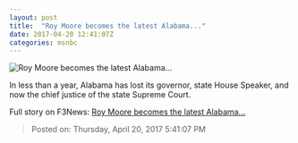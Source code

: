 ```yaml
---
layout: post
title:  "Roy Moore becomes the latest Alabama..."
date: 2017-04-20 12:41:07Z
categories: msnbc
---
```


![Roy Moore becomes the latest Alabama...](http://www.msnbc.com/sites/msnbc/files/styles/ratio--1_91-1--1200x630/public/ap_80088740957.jpg?itok=Nr4nMm-x)

In less than a year, Alabama has lost its governor, state House Speaker, and now the chief justice of the state Supreme Court.


Full story on F3News: [Roy Moore becomes the latest Alabama...](http://www.f3nws.com/n/MyfFGG)

> Posted on: Thursday, April 20, 2017 5:41:07 PM

